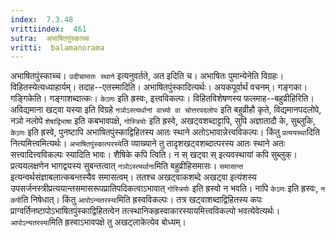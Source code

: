 ```yaml
---
index:  7.3.48
vrittiindex:  461
sutra:  अभाषितपुंस्काच्च
vritti:  balamanorama 
---
```


अभाषितपुंस्काच्च। `उदीचामातः स्थाने` इत्यनुवर्तते, अत इदिति च। अभाषितः पुमान्येनेति विग्रहः। विहितस्येत्यध्याहार्यम्। तदाह--एतस्मादिति। अभाषितपुंस्कादित्यर्थः। अयकपूर्वार्थं वचनम्। गङ्गका। गङ्गिकेति। गङ्गाशब्दात्कः। `केऽणः` इति ह्रस्वः, इत्त्वविकल्पः। विहितविशेषणस्य फलमाह--बहुव्रीहिरिति। अविद्यमाना खट्वा यस्या इति विग्रहे `नञोऽस्त्यर्थानां वाच्यो वा चोत्तरपदलोपः` इति बहुव्रीहौ कृते, विद्यमानपदलोपे, नञो नलोपे `शेषाद्विभाषा` इति कबभावपक्षे, `गोस्त्रियोः` इति ह्रस्वे, अखट्वशब्दाट्टापि, सुपि अज्ञातादौ के, सुब्लुकि, `केऽणः` इति ह्रस्वे, पुनष्टापि अभाषितपुंस्काद्विहितस्य आतः स्थाने अतोऽभावान्नेत्त्वविकल्पः। किंतु `प्रत्ययस्था`दिति नित्यमित्त्वमित्यर्थः। `अभाषितपुंस्कात्परस्ये`ति व्याख्याने तु तादृशखट्वशब्दात्परस्य आतः स्थाने अतः सत्त्वादित्त्वविकल्पः स्यादिति भावः। शैषिके कपि त्विति। न स् खट्वा स् इत्यवस्थायां कपि सुब्लुक्। प्रत्ययलक्षणेन भागद्वयस्य सुबन्तत्वात् `नञोऽस्त्यर्थाना`मिति बहुव्रीहिसमासः। `समासान्त` इत्यन्वर्थसंज्ञाबलात्कबन्तस्यैव समासत्वम्। ततश्च अखट्वाकशब्दे अखट्वा इत्यंशस्य उपसर्जनस्त्रीप्रत्ययान्तसमासरूपप्रातिपदिकत्वाऽभावात् `गोस्त्रियोः` इति ह्रस्वो न भवति। नापि `केऽणः` इति ह्रस्वः, `न कपी`ति निषेधात्। किंतु `आपोऽन्यतरस्या`मिति ह्रस्वविकल्पः। तत्र खट्वाशब्दाद्विहितस्य कपः प्राग्वर्तिनष्टापोऽभाषितपुंस्काद्विहितत्वेन तत्स्थानिकह्रस्वाकारस्यायमित्त्वविकल्पो भवत्येवेत्यर्थः। `आपोऽन्यतरस्या`मिति ह्रस्वाऽभावपक्षे तु अखट्लाकेत्येव बोध्यम्। 


